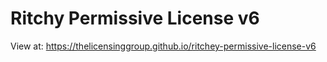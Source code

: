 # Ritchy Permissive License v6

View at: https://thelicensinggroup.github.io/ritchey-permissive-license-v6